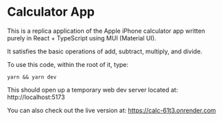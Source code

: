 # Calculator App

This is a replica application of the Apple iPhone calculator app written purely in React + TypeScript using MUI (Material UI).

It satisfies the basic operations of add, subtract, multiply, and divide.

To use this code, within the root of it, type:
```
yarn && yarn dev
```
This should open up a temporary web dev server located at: http://localhost:5173

You can also check out the live version at: https://calc-61t3.onrender.com
